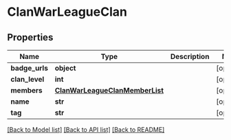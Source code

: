 # ClanWarLeagueClan

## Properties
Name | Type | Description | Notes
------------ | ------------- | ------------- | -------------
**badge_urls** | **object** |  | [optional] 
**clan_level** | **int** |  | [optional] 
**members** | [**ClanWarLeagueClanMemberList**](ClanWarLeagueClanMemberList.md) |  | [optional] 
**name** | **str** |  | [optional] 
**tag** | **str** |  | [optional] 

[[Back to Model list]](../README.md#documentation-for-models) [[Back to API list]](../README.md#documentation-for-api-endpoints) [[Back to README]](../README.md)


